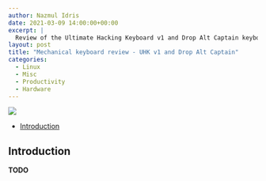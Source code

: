 ```yaml
---
author: Nazmul Idris
date: 2021-03-09 14:00:00+00:00
excerpt: |
  Review of the Ultimate Hacking Keyboard v1 and Drop Alt Captain keyboards
layout: post
title: "Mechanical keyboard review - UHK v1 and Drop Alt Captain"
categories:
  - Linux
  - Misc
  - Productivity
  - Hardware
---
```


<img class="post-hero-image" src="{{ 'assets/mechanical-keyb-review.svg' | relative_url }}"/>

<!-- START doctoc generated TOC please keep comment here to allow auto update -->
<!-- DON'T EDIT THIS SECTION, INSTEAD RE-RUN doctoc TO UPDATE -->

- [Introduction](#introduction)

<!-- END doctoc generated TOC please keep comment here to allow auto update -->

## Introduction

**TODO**
